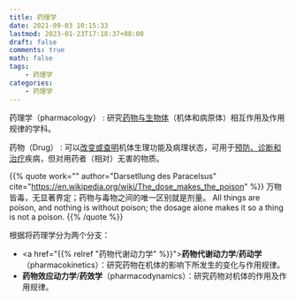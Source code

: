 ```yaml
---
title: 药理学
date: 2021-09-03 10:15:33
lastmod: 2023-01-23T17:18:37+08:00
draft: false
comments: true
math: false
tags:
    - 药理学
categories:
    - 药理学
---
```


药理学（pharmacology）
: 研究<ins>药物与生物体</ins>（机体和病原体）相互作用及作用规律的学科。

<!--more-->

药物（Drug）
: 可以<ins>改变或查明</ins>机体生理功能及病理状态，可用于<ins>预防、诊断和治疗</ins>疾病，但对用药者（相对）无害的物质。

{{% quote work="" author="Darsetllung des Paracelsus" cite="https://en.wikipedia.org/wiki/The_dose_makes_the_poison" %}}
万物皆毒，无显著界定；药物与毒物之间的唯一区别就是剂量。
All things are poison, and nothing is without poison; the dosage alone makes it so a thing is not a poison.
{{% /quote %}}

根据将药理学分为两个分支：
- <a href="{{% relref "药物代谢动力学" %}}">**药物代谢动力学**/**药动学**</a>（pharmacokinetics）：研究药物在机体的影响下所发生的变化与作用规律。
- **药物效应动力学**/**药效学**（pharmacodynamics）：研究药物对机体的作用及作用规律。

<!-- 药物治疗的四个过程： -->
<!-- 1. 药剂学过程——药物剂型 -->
<!-- 2. 药动学过程——作用部位和有效部位 -->
<!-- 3. 药效学过程——药理学效应 -->
<!-- 4. 治疗学过程——治疗效果和不良反应 -->

<!-- ## 药理学实验方法 -->

<!-- ### 实验药理学和实验治疗学 -->

<!-- 1. 实验药理学：健康动物或正常的细胞、组织、器官 -->
<!-- 2. 实验治疗学：病态动物或异常的细胞、组织、器官（病理模型） -->

<!-- 实验对象为<ins>动物</ins>——健康或病态动物或组织等。 -->

<!-- ### 临床药理学研究 -->

<!-- 1. 药物不良反应监测 -->
<!-- 2. 临床合理用药和药物评价 -->
<!-- 3. 新药临床试验（药效学、药动学） -->
<!--     1. 一期临床试验：20\~30 健康志愿者 -->
<!--     2. 二期临床试验：100 对病人以上 -->
<!--     3. 三期临床试验：300 对病人以上，完成后新药即可上市 -->
<!--     4. 四期临床试验：2000 对病人以上 -->

<!-- 实验对象为<ins>人体</ins>——健康志愿者或病人。 -->

<!-- 新药（new drug） -->
<!-- : 化学结构、药品组分和药理作用不同于现有药品的药物。 -->
<!-- : 《药品管理法实施条例》做出权威界定：”未曾在中国境内上市销售的药品就是新药“。 -->
